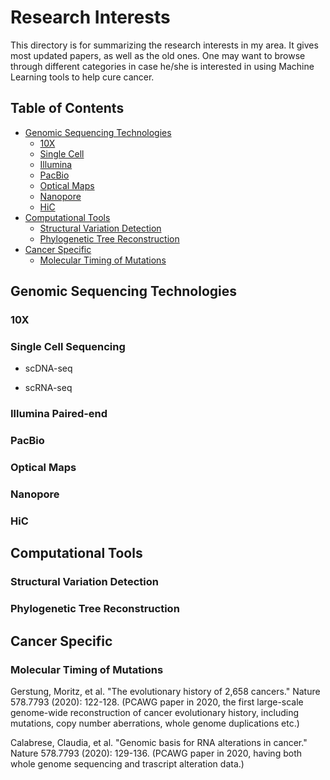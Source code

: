 # Research Interests

This directory is for summarizing the research interests in my area. It gives most updated papers, as well as the old ones. One may want to browse through different categories in case he/she is interested in using Machine Learning tools to help cure cancer.

## Table of Contents
- [Genomic Sequencing Technologies](#genomic_sequencing_technologies)
    * [10X](#10x)
    * [Single Cell](#single_cell)
    * [Illumina](#illumina)
    * [PacBio](#pacbio)
    * [Optical Maps](#optical_maps)
    * [Nanopore](#nanopore)
    * [HiC](#hic)
- [Computational Tools](#computational_tools)
    * [Structural Variation Detection](#structural_variation_detection)
    * [Phylogenetic Tree Reconstruction](#phylogenetic_tree_reconstruction)
- [Cancer Specific](#cancer_specific)
    * [Molecular Timing of Mutations](#molecular_timing_of_mutations)

## <a name="genomic_sequencing_technologies"></a>Genomic Sequencing Technologies ##

###   10X

###   Single Cell Sequencing

- scDNA-seq

- scRNA-seq

###   Illumina Paired-end

###   PacBio

###   Optical Maps

###   Nanopore

###   HiC

## Computational Tools

###   Structural Variation Detection

###   Phylogenetic Tree Reconstruction

## Cancer Specific

###   Molecular Timing of Mutations

   Gerstung, Moritz, et al. "The evolutionary history of 2,658 cancers." Nature 578.7793 (2020): 122-128. (PCAWG paper in 2020, the first large-scale genome-wide reconstruction of cancer evolutionary history, including mutations, copy number aberrations, whole genome duplications etc.)
   
   Calabrese, Claudia, et al. "Genomic basis for RNA alterations in cancer." Nature 578.7793 (2020): 129-136. (PCAWG paper in 2020, having both whole genome sequencing and trascript alteration data.)
